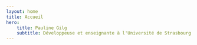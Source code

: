 ```yaml
---
layout: home
title: Accueil
hero:
    title: Pauline Gilg
    subtitle: Développeuse et enseignante à l'Université de Strasbourg
---
```

